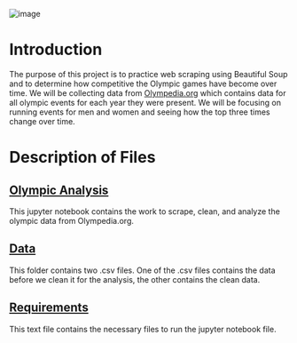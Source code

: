 ![image](https://user-images.githubusercontent.com/66560796/129974750-b19cad9d-ba38-4a01-aebc-68046055bda0.png)

# Introduction

The purpose of this project is to practice web scraping using Beautiful Soup and to determine how competitive the Olympic games have become over time. We will be collecting data from [Olympedia.org](http://www.olympedia.org/) which contains data for all olympic events for each year they were present. We will be focusing on running events for men and women and seeing how the top three times change over time.


# Description of Files

## [Olympic Analysis](https://github.com/knolasco/Olympic_Running_Analysis/blob/main/KevinNolasco_MCIS535_Project.ipynb)
This jupyter notebook contains the work to scrape, clean, and analyze the olympic data from Olympedia.org.

## [Data](https://github.com/knolasco/Olympic_Running_Analysis/tree/main/data)
This folder contains two .csv files. One of the .csv files contains the data before we clean it for the analysis, the other contains the clean data.

## [Requirements](https://github.com/knolasco/Olympic_Running_Analysis/blob/main/requirements.txt)
This text file contains the necessary files to run the jupyter notebook file.
